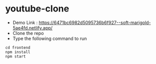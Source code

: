 # youtube-clone
- Demo Link : https://6471bc6982d5095736b6f927--soft-marigold-5ae4fd.netlify.app/
- Clone the repo
- Type the following command to run 
```
cd frontend
npm install
npm start
```

